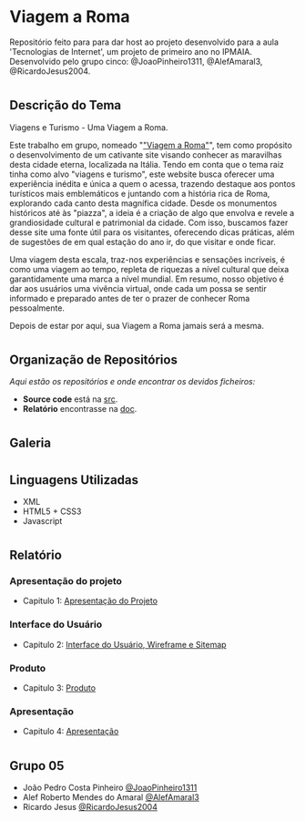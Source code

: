 # Viagem a Roma

Repositório feito para para dar host ao projeto desenvolvido para a aula 'Tecnologias de Internet', um projeto de primeiro ano no IPMAIA. Desenvolvido pelo grupo cinco: @JoaoPinheiro1311, @AlefAmaral3, @RicardoJesus2004.

#

## Descrição do Tema

Viagens e Turismo - Uma Viagem a Roma.

Este trabalho em grupo, nomeado "<a href="https://tiwm23tig05.netlify.app">"Viagem a Roma"</a>", tem como propósito o desenvolvimento de um cativante site visando conhecer as maravilhas desta cidade eterna, localizada na Itália. Tendo em conta que o tema raiz tinha como alvo "viagens e turismo", este website busca oferecer uma experiência inédita e única a quem o acessa, trazendo destaque aos pontos turísticos mais emblemáticos e juntando com a história rica de Roma, explorando cada canto desta magnífica cidade. Desde os monumentos históricos até às "piazza", a ideia é a criação de algo que envolva e revele a grandiosidade cultural e patrimonial da cidade. Com isso, buscamos fazer desse site uma fonte útil para os visitantes, oferecendo dicas práticas, além de sugestões de em qual estação do ano ir, do que visitar e onde ficar.

Uma viagem desta escala, traz-nos experiências e sensações incríveis, é como uma viagem ao tempo, repleta de riquezas a nível cultural que deixa garantidamente uma marca a nível mundial. Em resumo, nosso objetivo é dar aos usuários uma vivência virtual, onde cada um possa se sentir informado e preparado antes de ter o prazer de conhecer Roma pessoalmente.

Depois de estar por aqui, sua Viagem a Roma jamais será a mesma.

#

## Organização de Repositórios

_Aqui estão os repositórios e onde encontrar os devidos ficheiros:_
* **Source code** está na [src](https://github.com/tiwm23tig05/tiwm23tig05/tree/main/src).
* **Relatório** encontrasse na [doc](https://github.com/tiwm23tig05/tiwm23tig05/tree/main/doc).

#

## Galeria

#


## Linguagens Utilizadas

* XML
* HTML5 + CSS3
* Javascript

#


## Relatório

### Apresentação do projeto
* Capitulo 1: [Apresentação do Projeto](doc/c1.md)
### Interface do Usuário 
* Capitulo 2: [Interface do Usuário, Wireframe e Sitemap](doc/c2.md)
### Produto
* Capitulo 3: [Produto](doc/c3.md)
### Apresentação
* Capitulo 4: [Apresentação](doc/c4.md)

#

## Grupo 05
* João Pedro Costa Pinheiro [@JoaoPinheiro1311](https://github.com/JoaoPinheiro1311)
* Alef Roberto Mendes do Amaral [@AlefAmaral3](https://github.com/AlefAmaral3)
* Ricardo Jesus [@RicardoJesus2004](https://github.com/RicardoJesus2004)